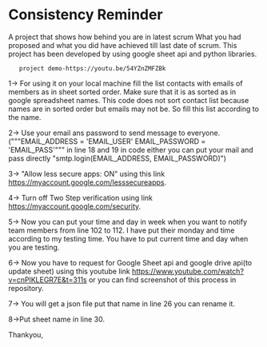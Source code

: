 # Consistency Reminder
  A project that shows how behind you are in latest scrum What you had proposed and what you did have achieved till last date of scrum.
  This project has been developed by using google sheet api and python libraries.
       
       project demo-https://youtu.be/54YZnZMFZBk
              
1-> For using it on your local machine fill the list contacts with emails of members as in sheet sorted order. Make sure that it is as sorted as in google spreadsheet names. This code does not sort contact list because names are in sorted order but emails may not be.
So fill this list according to the name.

2-> Use your email ans password to send message to everyone.("""EMAIL_ADDRESS = 'EMAIL_USER'
    EMAIL_PASSWORD = 'EMAIL_PASS'""" in line 18 and 19 in code either you can put your mail and pass directly "smtp.login(EMAIL_ADDRESS, EMAIL_PASSWORD)")
    
3-> "Allow less secure apps: ON" using this link https://myaccount.google.com/lesssecureapps.

4-> Turn off Two Step verification using link https://myaccount.google.com/security.

5-> Now you can put your time and day in week when you want to notify team members from line 102 to 112. I have put their monday and time according to my testing time. You have to put current time and day when you are testing.

6-> Now you have to request for Google Sheet api and google drive api(to update sheet) using this youtube link https://www.youtube.com/watch?v=cnPlKLEGR7E&t=311s  or you can find screenshot of this process in repository.

7-> You will get a json file put that name in line 26 you can rename it.

8->Put sheet name in line 30.

Thankyou,
